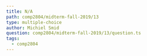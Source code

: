 ```yaml
---
title: N/A
path: comp2804/midterm-fall-2019/13
type: multiple-choice
author: Michiel Smid
question: comp2804/midterm-fall-2019/13/question.ts
tags:
  - comp2804
---
```

